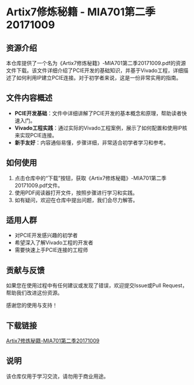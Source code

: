 # Artix7修炼秘籍 - MIA701第二季20171009

## 资源介绍

本仓库提供了一个名为《Artix7修炼秘籍》-MIA701第二季20171009.pdf的资源文件下载。该文件详细介绍了PCIE开发的基础知识，并基于Vivado工程，详细描述了如何利用IP建立PCIE连接。对于初学者来说，这是一份非常实用的指南。

## 文件内容概述

- **PCIE开发基础**：文件中详细讲解了PCIE开发的基本概念和原理，帮助读者快速入门。
- **Vivado工程实践**：通过实际的Vivado工程案例，展示了如何配置和使用IP核来实现PCIE连接。
- **新手友好**：内容通俗易懂，步骤详细，非常适合初学者学习和参考。

## 如何使用

1. 点击仓库中的“下载”按钮，获取《Artix7修炼秘籍》-MIA701第二季20171009.pdf文件。
2. 使用PDF阅读器打开文件，按照步骤进行学习和实践。
3. 如有疑问，欢迎在仓库中提出问题，我们会尽力解答。

## 适用人群

- 对PCIE开发感兴趣的初学者
- 希望深入了解Vivado工程的开发者
- 需要快速上手PCIE连接的工程师

## 贡献与反馈

如果您在使用过程中有任何建议或发现了错误，欢迎提交Issue或Pull Request，帮助我们改进这份资源。

感谢您的使用与支持！

## 下载链接
[Artix7修炼秘籍-MIA701第二季20171009](https://pan.quark.cn/s/b9124ce650b2)

## 说明

该仓库仅用于学习交流，请勿用于商业用途。
